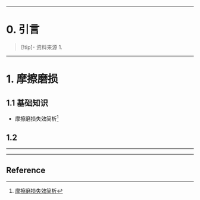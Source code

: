 ```table-of-contents
```
---
# 0. 引言
> [!tip]- 资料来源
> 1. 

----
# 1. 摩擦磨损 
## 1.1 基础知识 
- 摩擦磨损失效简析[^1]

## 1.2 




---
---
## Reference 



[^1]: [摩擦磨损失效简析](https://mp.weixin.qq.com/s/3np7qHdQY7dZLdkCgXn6mA)
